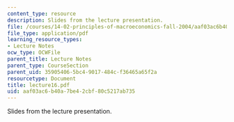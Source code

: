 ```yaml
---
content_type: resource
description: Slides from the lecture presentation.
file: /courses/14-02-principles-of-macroeconomics-fall-2004/aaf03ac6b40a7be42cbf80c5217ab735_lecture16.pdf
file_type: application/pdf
learning_resource_types:
- Lecture Notes
ocw_type: OCWFile
parent_title: Lecture Notes
parent_type: CourseSection
parent_uid: 35905406-5bc4-9017-484c-f36465a65f2a
resourcetype: Document
title: lecture16.pdf
uid: aaf03ac6-b40a-7be4-2cbf-80c5217ab735
---
```

Slides from the lecture presentation.

